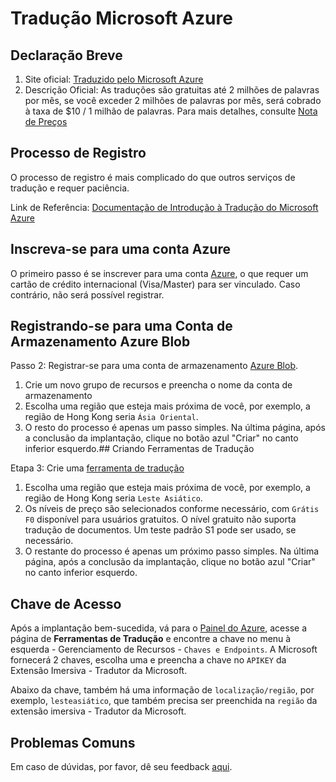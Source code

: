 # Tradução Microsoft Azure

## Declaração Breve

1. Site oficial: [Traduzido pelo Microsoft Azure](https://learn.microsoft.com/en-us/azure/cognitive-services/translator/text-translation-overview)
2. Descrição Oficial: As traduções são gratuitas até 2 milhões de palavras por mês, se você exceder 2 milhões de palavras por mês, será cobrado à taxa de $10 / 1 milhão de palavras. Para mais detalhes, consulte [Nota de Preços](https://azure.microsoft.com/en-us/pricing/details/cognitive-services/translator/)

## Processo de Registro

O processo de registro é mais complicado do que outros serviços de tradução e requer paciência.

Link de Referência: [Documentação de Introdução à Tradução do Microsoft Azure](https://learn.microsoft.com/en-us/azure/cognitive-services/translator/document-translation/quickstarts/get-started-with-rest-api?pivots=programming-language-csharp)

## Inscreva-se para uma conta Azure

O primeiro passo é se inscrever para uma conta [Azure](https://azure.microsoft.com/en-us/free/cognitive-services/), o que requer um cartão de crédito internacional (Visa/Master) para ser vinculado. Caso contrário, não será possível registrar.

## Registrando-se para uma Conta de Armazenamento Azure Blob

Passo 2: Registrar-se para uma conta de armazenamento [Azure Blob](https://portal.azure.com/#create/Microsoft.StorageAccount).

1. Crie um novo grupo de recursos e preencha o nome da conta de armazenamento
2. Escolha uma região que esteja mais próxima de você, por exemplo, a região de Hong Kong seria `Ásia Oriental`.
3. O resto do processo é apenas um passo simples. Na última página, após a conclusão da implantação, clique no botão azul "Criar" no canto inferior esquerdo.## Criando Ferramentas de Tradução

Etapa 3: Crie uma [ferramenta de tradução](https://portal.azure.com/#create/Microsoft.CognitiveServicesTextTranslation)

1. Escolha uma região que esteja mais próxima de você, por exemplo, a região de Hong Kong seria `Leste Asiático`.
2. Os níveis de preço são selecionados conforme necessário, com `Grátis F0` disponível para usuários gratuitos. O nível gratuito não suporta tradução de documentos. Um teste padrão S1 pode ser usado, se necessário.
3. O restante do processo é apenas um próximo passo simples. Na última página, após a conclusão da implantação, clique no botão azul "Criar" no canto inferior esquerdo.

## Chave de Acesso

Após a implantação bem-sucedida, vá para o [Painel do Azure](https://portal.azure.com/#home), acesse a página de **Ferramentas de Tradução** e encontre a chave no menu à esquerda - Gerenciamento de Recursos - `Chaves e Endpoints`. A Microsoft fornecerá 2 chaves, escolha uma e preencha a chave no `APIKEY` da Extensão Imersiva - Tradutor da Microsoft.

Abaixo da chave, também há uma informação de `localização/região`, por exemplo, `lesteasiático`, que também precisa ser preenchida na `região` da extensão imersiva - Tradutor da Microsoft.

## Problemas Comuns

Em caso de dúvidas, por favor, dê seu feedback [aqui](https://github.com/immersive-translate/immersive-translate/issues/137).
